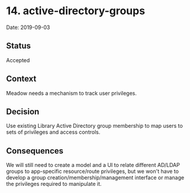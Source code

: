 # 14. active-directory-groups

Date: 2019-09-03

## Status

Accepted

## Context

Meadow needs a mechanism to track user privileges.

## Decision

Use existing Library Active Directory group membership to map users to
sets of privileges and access controls.

## Consequences

We will still need to create a model and a UI to relate different AD/LDAP
groups to app-specific resource/route privileges, but we won't have to
develop a group creation/membership/management interface or manage the
privileges required to manipulate it.
